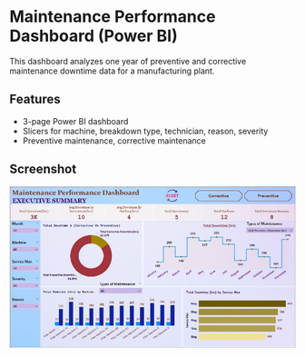 # Maintenance Performance Dashboard (Power BI)

This dashboard analyzes one year of preventive and corrective maintenance downtime data for a manufacturing plant.

## Features
- 3-page Power BI dashboard
- Slicers for machine, breakdown type, technician, reason, severity
- Preventive maintenance, corrective maintenance

## Screenshot
![Dashboard Preview](Screenshot.jpg)
